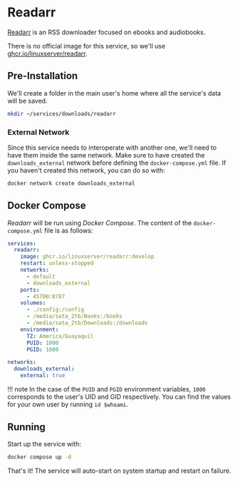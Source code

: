 # Readarr

[Readarr](https://readarr.com/) is an RSS downloader focused on ebooks and audiobooks.

There is no official image for this service, so we'll use [ghcr.io/linuxserver/readarr](https://hub.docker.com/r/linuxserver/readarr).

## Pre-Installation

We'll create a folder in the main user's home where all the service's data will be saved.

```bash
mkdir ~/services/downloads/readarr
```

### External Network

Since this service needs to interoperate with another one, we'll need to have them inside the same network. Make sure to have created the `downloads_external` network before defining the `docker-compose.yml` file. If you haven't created this network, you can do so with:

```bash
docker network create downloads_external
```

## Docker Compose

*Readarr* will be run using *Docker Compose*. The content of the `docker-compose.yml` file is as follows:

```yaml
services:
  readarr:
    image: ghcr.io/linuxserver/readarr:develop
    restart: unless-stopped
    networks:
      - default
      - downloads_external
    ports:
      - 45700:8787
    volumes:
      - ./config:/config
      - /media/sata_2tb/Books:/books
      - /media/sata_2tb/Downloads:/downloads
    environment:
      TZ: America/Guayaquil
      PUID: 1000
      PGID: 1000

networks:
  downloads_external:
    external: true
```

!!! note
    In the case of the `PUID` and `PGID` environment variables, `1000` corresponds to the user's UID and GID respectively. You can find the values for your own user by running `id $whoami`.

## Running

Start up the service with:

```bash
docker compose up -d
```

That's it! The service will auto-start on system startup and restart on failure.
